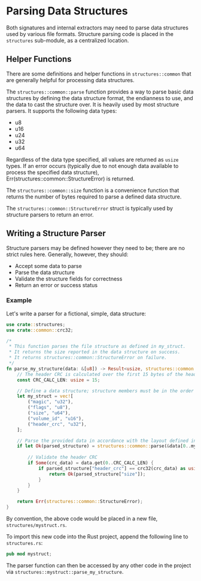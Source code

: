 # Parsing Data Structures

Both signatures and internal extractors may need to parse data structures used by various file formats.
Structure parsing code is placed in the `structures` sub-module, as a centralized location.

## Helper Functions

There are some definitions and helper functions in `structures::common` that are generally helpful for processing data structures.

The `structures::common::parse` function provides a way to parse basic data structures by defining the data structure format,
the endianness to use, and the data to cast the structure over. It is heavily used by most structure parsers.
It supports the following data types:

- u8
- u16
- u24
- u32
- u64

Regardless of the data type specified, all values are returned as `usize` types.
If an error occurs (typically due to not enough data available to process the specified data structure), Err(structures::common::StructureError) is returned.

The `structures::common::size` function is a convenience function that returns the number of bytes required to parse a defined data structure.

The `structures::common::StructureError` struct is typically used by structure parsers to return an error.

## Writing a Structure Parser

Structure parsers may be defined however they need to be; there are no strict rules here.
Generally, however, they should:

- Accept some data to parse
- Parse the data structure
- Validate the structure fields for correctness
- Return an error or success status

### Example

Let's write a parser for a fictional, simple, data structure:

```rust
use crate::structures;
use crate::common::crc32;

/*
 * This function parses the file structure as defined in my_struct.
 * It returns the size reported in the data structure on success.
 * It returns structures::common::StructureError on failure.
 */
fn parse_my_structure(data: &[u8]) -> Result<usize, structures::common::StructureError> {
    // The header CRC is calculated over the first 15 bytes of the header (everything except the header_crc field)
    const CRC_CALC_LEN: usize = 15;

    // Define a data structure; structure members must be in the order in which they appear in the data
    let my_struct = vec![
        ("magic", "u32"),
        ("flags", "u8"),
        ("size", "u64"),
        ("volume_id", "u16"),
        ("header_crc", "u32"),
    ];

    // Parse the provided data in accordance with the layout defined in my_struct, interpret fields as little endian
    if let Ok(parsed_structure) = structures::common::parse(&data[0..my_struct_size], &my_struct, "little") {
        
        // Validate the header CRC
        if Some(crc_data) = data.get(0..CRC_CALC_LEN) {
            if parsed_structure["header_crc"] == crc32(crc_data) as usize {
                return Ok(parsed_structure["size"]);
            }
        }
    }

    return Err(structures::common::StructureError);
}
```

By convention, the above code would be placed in a new file, `structures/mystruct.rs`.

To import this new code into the Rust project, append the following line to `structures.rs`:

```rust
pub mod mystruct;
```

The parser function can then be accessed by any other code in the project via `structures::mystruct::parse_my_structure`.
